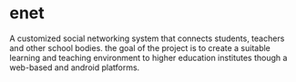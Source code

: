 # enet
A customized social networking system that connects students, teachers and other school bodies. the goal of the project is to create a suitable learning and teaching environment to higher education institutes though a web-based and android platforms.
